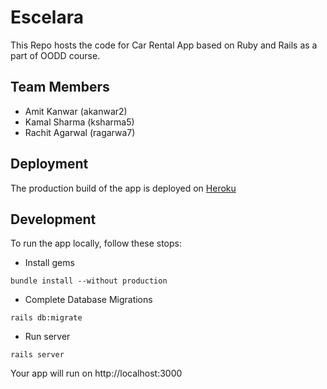 # Escelara
This Repo hosts the code for Car Rental App based on Ruby and Rails as a part of OODD course.

[1]: http://rent-godrive.herokuapp.com
## Team Members
* Amit Kanwar (akanwar2)
* Kamal Sharma (ksharma5)
* Rachit Agarwal (ragarwa7)

## Deployment
The production build of the app is deployed on [Heroku][1]

## Development
To run the app locally, follow these stops:
* Install gems
```
bundle install --without production
```
* Complete Database Migrations
```
rails db:migrate
```
* Run server
```
rails server
```
Your app will run on http://localhost:3000
